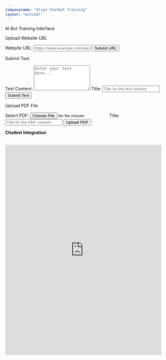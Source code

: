 ```yaml
---
companyname: "Align Chatbot Training"
layout: "minimal"
---
```

<p>AI Bot Training Interface</p>

<!-- Upload Website URL Section -->
<div class="form-section" id="url-section">
    <p>Upload Website URL<p>
    <form id="url-form">
        <label for="website-url">Website URL:</label>
        <input type="text" id="website-url" name="website-url" placeholder="https://www.example.com/about-us" required>
        <button type="submit">Submit URL</button>
    </form>
    <div class="response" id="url-response"></div>
</div>

<!-- Submit Text Section -->
<div class="form-section" id="text-section">
    <p>Submit Text<p>
    <form id="text-form">
        <label for="text-input">Text Content:</label>
        <textarea id="text-input" name="text-input" rows="5" placeholder="Enter your text here..." required></textarea>
        <label for="text-title">Title:</label>
        <input type="text" id="text-title" name="text-title" placeholder="Title for the text content" required>
        <button type="submit">Submit Text</button>
    </form>
    <div class="response" id="text-response"></div>
</div>

<!-- Upload PDF Section -->
<div class="form-section" id="pdf-section">
    <p>Upload PDF File</p>
    <form id="pdf-form">
        <label for="pdf-file">Select PDF:</label>
        <input type="file" id="pdf-file" name="pdf-file" accept="application/pdf" required>
        <label for="pdf-title">Title:</label>
        <input type="text" id="pdf-title" name="pdf-title" placeholder="Title for the PDF content" required>
        <button type="submit">Upload PDF</button>
    </form>
    <div class="response" id="pdf-response"></div>
</div>

<script>
    const chatbotId = "clyq5fuab00018bz24tj8c22x";
    const bearerToken = "Bearer clyq5ghot000ntfbijmkickah";

    // Handle URL Submission
    document.getElementById('url-form').addEventListener('submit', function(event) {
        event.preventDefault();
        const url = document.getElementById('website-url').value.trim();
        if (!url) {
            alert('Please enter a valid URL.');
            return;
        }

        const options = {
            method: 'POST',
            headers: {
                'Authorization': bearerToken,
                'Content-Type': 'application/json'
            },
            body: JSON.stringify({
                url: url,
                chatbotId: chatbotId
            })
        };

        fetch('https://api.milesahead.team/api/chatbot/url', options)
            .then(response => response.json())
            .then(data => {
                document.getElementById('url-response').textContent = JSON.stringify(data, null, 2);
            })
            .catch(err => {
                console.error(err);
                document.getElementById('url-response').textContent = 'Error: ' + err.message;
            });
    });

    // Handle Text Submission
    document.getElementById('text-form').addEventListener('submit', function(event) {
        event.preventDefault();
        const textContent = document.getElementById('text-input').value.trim();
        const title = document.getElementById('text-title').value.trim();

        if (!textContent || !title) {
            alert('Please enter both title and text content.');
            return;
        }

        const options = {
            method: 'POST',
            headers: {
                'Authorization': bearerToken,
                'Content-Type': 'application/json'
            },
            body: JSON.stringify({
                title: title,
                content: textContent,
                chatbotId: chatbotId
            })
        };

        fetch('https://api.milesahead.team/api/chatbot/text', options)
            .then(response => response.json())
            .then(data => {
                document.getElementById('text-response').textContent = JSON.stringify(data, null, 2);
            })
            .catch(err => {
                console.error(err);
                document.getElementById('text-response').textContent = 'Error: ' + err.message;
            });
    });

    // Handle PDF Upload
    document.getElementById('pdf-form').addEventListener('submit', function(event) {
        event.preventDefault();
        const fileInput = document.getElementById('pdf-file');
        const title = document.getElementById('pdf-title').value.trim();

        if (fileInput.files.length === 0) {
            alert('Please select a PDF file to upload.');
            return;
        }

        if (!title) {
            alert('Please enter a title for the PDF content.');
            return;
        }

        const file = fileInput.files[0];
        const reader = new FileReader();

        reader.onload = function(e) {
            const arrayBuffer = e.target.result;
            // Here you would typically process the PDF to extract text content.
            // For simplicity, we'll assume the content is extracted and use placeholder text.

            // Placeholder content - replace with actual PDF processing as needed
            const pdfContent = "PDF source content extracted from the file.";

            const options = {
                method: 'POST',
                headers: {
                    'Authorization': bearerToken,
                    'Content-Type': 'application/json'
                },
                body: JSON.stringify({
                    title: title,
                    content: [{
                        text: pdfContent,
                        page: 1 // You can modify this to handle multiple pages if needed
                    }],
                    chatbotId: chatbotId
                })
            };

            fetch('https://api.milesahead.team/api/chatbot/pdf', options)
                .then(response => response.json())
                .then(data => {
                    document.getElementById('pdf-response').textContent = JSON.stringify(data, null, 2);
                })
                .catch(err => {
                    console.error(err);
                    document.getElementById('pdf-response').textContent = 'Error: ' + err.message;
                });
        };

        reader.onerror = function() {
            console.error("Failed to read the PDF file.");
            document.getElementById('pdf-response').textContent = 'Error: Failed to read the PDF file.';
        };

        reader.readAsArrayBuffer(file);
    });
</script>

<b>Chatbot Integration</b><br/><br/>

<iframe
  src="https://app.livechatai.com/aibot-iframe/clyq5fuab00018bz24tj8c22x"
  style="border:1px solid #EAEAEA"
  width="100%"
  height="680"
  frameborder="0"
  allow="microphone"
></iframe>

